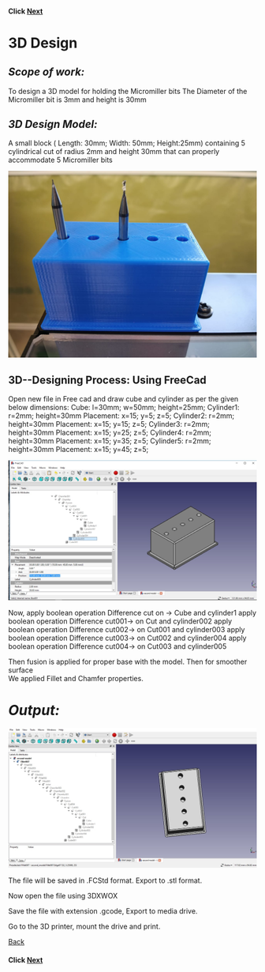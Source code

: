 

#### Click [Next](/mdfiles/pcb-design.md)

# 3D  Design
## *Scope of work:* 
To design a 3D model for holding the Micromiller bits
The Diameter of the Micromiller bit is 3mm and height is 30mm

## *3D Design Model:*
A small block ( Length: 30mm; Width: 50mm; Height:25mm) containing 5 cylindrical cut of radius 2mm and height 30mm that can properly accommodate 5 Micromiller bits

![bit holder](/images/3d-print-bit-holder.jpeg)
## 3D--Designing Process: Using FreeCad
Open new file in Free cad and draw cube and cylinder as per the given below dimensions:
Cube: l=30mm; w=50mm; height=25mm;
Cylinder1: r=2mm; height=30mm
Placement: x=15; y=5; z=5;
Cylinder2: r=2mm; height=30mm
Placement: x=15; y=15; z=5;
Cylinder3: r=2mm; height=30mm
Placement: x=15; y=25; z=5;
Cylinder4: r=2mm; height=30mm
Placement: x=15; y=35; z=5;
Cylinder5: r=2mm; height=30mm
Placement: x=15; y=45; z=5;

![bit holder 3D design](/images/3ddesign2.jpg)    

Now, apply boolean operation Difference  cut on ->    Cube and cylinder1
apply boolean operation Difference  cut001-> on Cut and cylinder002
apply boolean operation Difference  cut002-> on Cut001 and cylinder003
apply boolean operation Difference  cut003-> on Cut002 and cylinder004
apply boolean operation Difference  cut004-> on Cut003 and cylinder005

Then fusion is applied for proper base with the model. Then for smoother surface  
We  applied Fillet and Chamfer  properties.


# *Output:* #

![bit holder 3D design](/images/3ddesign1.jpg)


The file will be saved in .FCStd format. Export to .stl format.   

Now open the file using 3DXWOX

Save the file with extension .gcode, Export to media drive.

Go to the 3D printer, mount the drive and print.

[Back](/mdfiles/3D-printer.md) 

#### Click [Next](/mdfiles/pcb-design.md)

